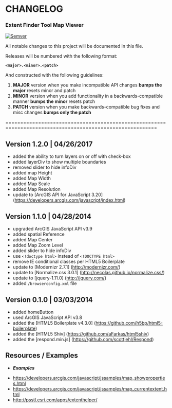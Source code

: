 # CHANGELOG  #
### Extent Finder Tool Map Viewer ###

[![Semver](http://img.shields.io/SemVer/2.0.0.png)](http://semver.org/spec/v2.0.0.html)

All notable changes to this project will be documented in this file.

Releases will be numbered with the following format:

**`<major>.<minor>.<patch>`**

And constructed with the following guidelines:

1. **MAJOR** version when you make incompatible API changes **bumps the major** resets minor and patch
2. **MINOR** version when you add functionality in a backwards-compatible manner **bumps the minor** resets patch
3. **PATCH** version when you make backwards-compatible bug fixes and misc changes **bumps only the patch**

=========================================================================================================

## Version 1.2.0 | 04/26/2017

* added the ability to turn layers on or off with check-box
* added layerDiv to show multiple boundaries
* removed slider to hide infoDiv
* added map Height
* added Map Width
* added Map Scale
* added Map Resolution
* update to [ArcGIS API for JavaScript 3.20] (https://developers.arcgis.com/javascript/index.html)

## Version 1.1.0 | 04/28/2014

* upgraded ArcGIS JavaScript API v3.9
* added spatial Reference
* added Map Center
* added Map Zoom Level
* added slider to hide infoDiv
* use `<!doctype html>` instead of `<!DOCTYPE html>`
* remove IE conditional classes per HTML5 Boilerplate
* update to [Modernizr 2.7.1] (http://modernizr.com/)
* update to [Normalize.css 3.0.1] (http://necolas.github.io/normalize.css/)
* update to [jquery-1.11.0] (http://jquery.com/)
* added `/browserconfig.xml` file

## Version 0.1.0 | 03/03/2014

* added homeButton
* used ArcGIS JavaScript API v3.8
* added the [HTML5 Boilerplate v4.3.0] (https://github.com/h5bp/html5-boilerplate)
* added the [HTML5 Shiv] (https://github.com/aFarkas/html5shiv)
* added the [respond.min.js] (https://github.com/scottjehl/Respond)

## Resources / Examples

- ***Examples***

* https://developers.arcgis.com/javascript/jssamples/map_showproperties.html
* https://developers.arcgis.com/javascript/jssamples/map_currentextent.html
* http://psstl.esri.com/apps/extenthelper/
